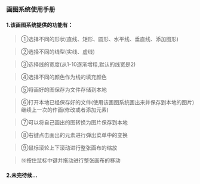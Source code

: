 ### 画图系统使用手册

#### 1.该画图系统提供的功能有：
>①选择不同的形状(直线、矩形、圆形、水平线、垂直线、添加图形)

>②选择不同的线型(实线、虚线)

>③选择线的宽度(从1-10逐渐增粗,默认的线宽是2)

>④选择不同的颜色作为线的填充颜色

>⑤将画好的图保存为文件存储到本地

>⑥打开本地已经保存好的文件(使用该画图系统画出来并保存到本地的图片)继续上一次的作画(修改或者添加元素)

>⑦可以将自己画出的图转换为图片保存到本地

>⑧右键点击画出的元素进行弹出菜单中的变换

>⑨鼠标滚轮上下滚动进行整张画布的缩放

>⑩按住鼠标中键并拖动进行整张画布的移动

#### 2.未完待续...

